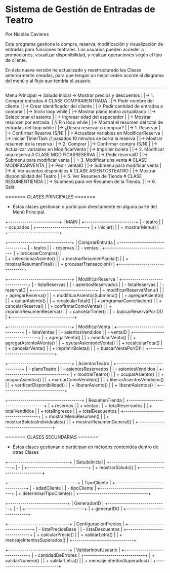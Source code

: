 # Sistema de Gestión de Entradas de Teatro
Por Nicolás Cavieres

Este programa gestiona la compra, reserva, modificación y visualización de 
entradas para funciones teatrales. Los usuarios pueden acceder a promociones, 
visualizar disponibilidad, y realizar operaciones según el tipo de cliente.

En ésta nueva versión he actualizado y reestructurado las Clases anteriormente 
creadas, para que tengan un mejor orden acorde al diagrama del menú
y al flujo que tendría el usuario.

---
Menu Principal
-> Saludo Inicial -> Mostrar precios y descuentos
   |
   |-> 1. Comprar entradas  # CLASE COMPRARENTRADA
   |     |-> Pedir nombre del cliente 
   |     |-> Crear identificador del cliente 
   |     |-> Pedir cantidad de entradas a comprar 
   |     |-> Inicio loop while
   |         |-> Mostrar plano teatro actualizado
   |         |-> Seleccionar el asiento
   |         |-> Ingresar edad del espectador
   |         |-> Mostrar resumen por entrada.
   |     // Fin loop while
   |     |-> Mostral el resumen del total de entradas del loop while
   |     |-> ¿Desea reservar o comprar? 
   |         |-> 1. Reservar
   |            |-> Confirmar Reserva (S/N)
   |                |-> Actualizar variables en ModificarReserva
   |                |-> Iniciar TimerTask // pasados 10 minutos se borra la reserva
   |                |-> Mostrar resumen de la reserva 
   |         |-> 2. Comprar
   |            |-> Confirmar compra (S/N)
   |                |-> Actualizar variables en ModificarVenta
   |                |-> Imprimir boleta
   |
   |-> 2. Modificar una reserva # CLASE MODIFICARRESERVA
   |     |-> Pedir reservaID
   |            |-> Submenú para modificar venta
   |
   |-> 3. Modificar una venta # CLASE MODIFICARVENTA
   |     |-> Pedir ventaID
   |            |-> Submenú para modificar venta
   |
   |-> 4. Ver asientos disponibles # CLASE ASIENTOSTEATRO
   |     |-> Mostrar disponibilidad del Teatro
   |
   |-> 5. Ver Resumen de Tienda # CLASE RESUMENTIENDA
   |     |-> Submenú para ver Resumen de la Tienda.
   |
   |-> 6. Salir.


======= CLASES PRINCIPALES =======
* Éstas clases gestionan o participan directamente en alguna parte del Menú Principal.

+-------------------------+
|   MAIN                  |
+-------------------------+
| - teatro                |
| - ocupados              |
+-------------------------+
| + iniciar()             |
| + mostrarMenu()         |
+-------------------------+

+-------------------------------+
|   ComprarEntrada              |
+-------------------------------+
| - teatro                      |
| - reservas                    |
| - ventas                      |
+-------------------------------+
| + procesarCompra()            |   
| + seleccionarAsiento()        |
| + mostrarResumenParcial()     |
| + mostrarResumenFinal()       |
| + procesarTransaccion()       |
+-------------------------------+

+-------------------------------+
|  ModificarReserva             |
+-------------------------------+
| - listaReservas               |
| - asientosReservados          |
| - listaReservas               |
| - reservaID                   | 
+-------------------------------+
| + modificarReservaMenu()      |
| + agregarReserva()            |
| + modificarAsientosSubmenu()  |
| + agregarAsiento()            |
| + quitarAsiento()             |
| + recalcularTotal()           |
| + programarCancelacion()      |
| + cancelarReserva()           |
| + confirmarComoVenta()        |
| + imprimirResumenReserva()    |
| + cancelarTimer()             | 
| + buscarReservaPorID()        | 
+-------------------------------+

+-------------------------------+
|  ModificarVenta               |
+-------------------------------+
| - listaVentas                 |
| - asientosVendidos            |
| - ventaID                     |
+-------------------------------+
| + agregarVenta()              |
| + modificarVenta()            |
| + agregarAsientoAVenta()      |
| + qyutarAsientodeVenta()      |
| + recalcularTotal()           |
| + cancelarVenta()             |
| + imprimirBoleta()            |
| + buscarVentaPorID()          | 
+-------------------------------+

+-------------------------------+
|   AsientosTeatro              |
+-------------------------------+
| - planoTeatro                 |
| - asientosReservados          |
| - asientosVendidos            |
+-------------------------------+
| + mostrarTeatro()             |
| + ocuparAsiento()             |
| + ocuparAsientos()            |
| + marcarComoVendido()         |
| + liberarAsientosVendidos()   |
| + verificarDisponibilidad()   |
| + liberarAsiento()            |
| + liberarAsientos()           |
+-------------------------------+

+------------------------------------+
|         ResumenTienda              |
+------------------------------------+
| + reservas                         |
| + ventas                           |
| + totalReservados                  |
| + totalVendidos                    |
| + totalIngresos                    |
| + totalDescuentos                  |
+------------------------------------+
| + mostrarMenuResumen()             |
| + mostrarBoletasIndividuales()     |
| + mostrarResumenGeneral()          |
+------------------------------------+


======= CLASES SECUNDARIAS =======
* Éstas clases gestionan o participan en métodos contenidos dentro de otras Clases


+------------------------------+
|   SaludoInicial              |
+------------------------------+
| -                            |
+------------------------------+
| + mostrarSaludo()            |
+------------------------------+

+----------------------------------+
|   TipoCliente                    |
+----------------------------------+
| - edadCliente                    |
| - tipoCliente                    |
+----------------------------------+
| + determinarTipoCliente()        |
+----------------------------------+

+-----------------------------+
|   GeneradorID               |
+-----------------------------+
| -                           |
+-----------------------------+
| + generarID()               |
+-----------------------------+

+------------------------------+
|   ConfiguracionPrecios       |
+------------------------------+
| - listaPreciosBase           |
| - listaDescuentos            |
+------------------------------+
| + calcularPrecio()           |
| + validarLetra()             |
| + mensajeIntentosSuperados() |
+------------------------------+

+------------------------------+
|   ValidarInputUsuario        |
+------------------------------+
| - cantidadDeErrores          |
+------------------------------+
| + validarNumero()            |
| + validarLetra()             |
| + mensajeIntentosSuperados() |
+------------------------------+






